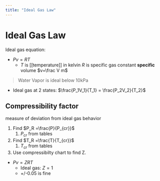 ```yaml
---
title: "Ideal Gas Law"
---
```

# Ideal Gas Law

Ideal gas equation: 
- $Pv = RT$
	- $T$ is [[temperature]] in kelvin
	$R$ is specific gas constant
	**specific** volume $v=\frac V m$

> Water Vapor is ideal below 10kPa

- Ideal gas at 2 states:
	$\frac{P_1V_1}{T_1} = \frac{P_2V_2}{T_2}$


## Compressibility factor
measure of deviation from ideal gas behavior

1. Find $P_R =\frac{P}{P_{cr}}$
	1. $P_{cr}$ from tables
2. Find $T_R =\frac{T}{T_{cr}}$
	1. $T_{cr}$ from tables
3. Use compressibilty chart to find Z.

- $Pv = ZRT$
	- Ideal gas: $Z=1$
	- +/-0.05 is fine